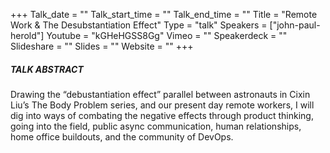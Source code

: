 +++
Talk_date = ""
Talk_start_time = ""
Talk_end_time = ""
Title = "Remote Work & The Desubstantiation Effect"
Type = "talk"
Speakers = ["john-paul-herold"]
Youtube = "kGHeHGSS8Gg"
Vimeo = ""
Speakerdeck = ""
Slideshare = ""
Slides = ""
Website = ""
+++

##### TALK ABSTRACT

Drawing the “debustantiation effect” parallel between astronauts in Cixin Liu’s The Body Problem series, and our present day remote workers, I will dig into ways of combating the negative effects through product thinking, going into the field, public async communication, human relationships, home office buildouts, and the community of DevOps.